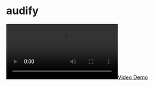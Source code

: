 # audify

[![Video Demo](https://github.com/Aman10-02/audify/blob/master/audifyDemo.mp4)](https://github.com/Aman10-02/audify/blob/master/audifyDemo.mp4)



